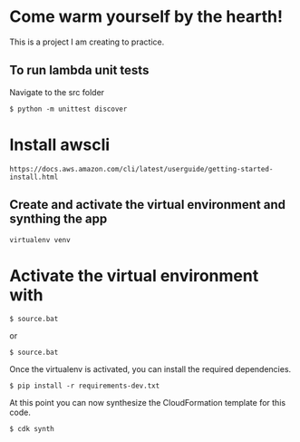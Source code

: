 
# Come warm yourself by the hearth!

This is a project I am creating to practice.

## To run lambda unit tests
Navigate to the src folder
```
$ python -m unittest discover
```
# Install awscli
```
https://docs.aws.amazon.com/cli/latest/userguide/getting-started-install.html
```

## Create and activate the virtual environment and synthing the app

```
virtualenv venv
```
# Activate the virtual environment with
```
$ source.bat
```
or 
```
$ source.bat
```

Once the virtualenv is activated, you can install the required dependencies.

```
$ pip install -r requirements-dev.txt
```

At this point you can now synthesize the CloudFormation template for this code.

```
$ cdk synth
```